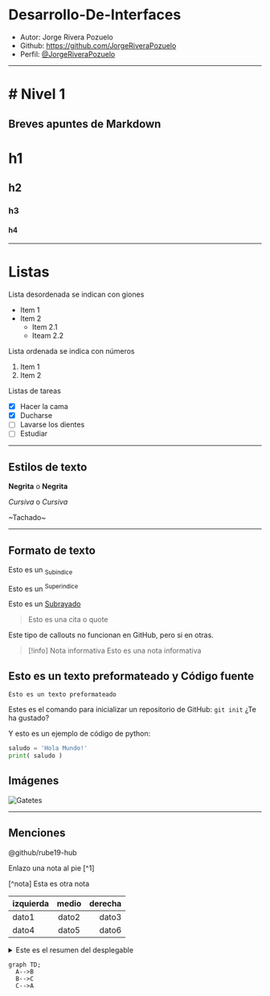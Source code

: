 # Desarrollo-De-Interfaces

- Autor: Jorge Rivera Pozuelo
- Github: https://github.com/JorgeRiveraPozuelo
- Perfil: [@JorgeRiveraPozuelo](https://github.com/JorgeRiveraPozuelo)

---

# # Nivel 1
## Breves apuntes de Markdown
# h1
## h2
### h3
#### h4

---
# Listas

Lista desordenada se indican con giones
- Item 1
- Item 2
  - Item 2.1
  - Iteam 2.2

Lista ordenada se indica con números
1. Item 1
2. Item 2

Listas de tareas
- [X] Hacer la cama
- [x] Ducharse
- [ ] Lavarse los dientes
- [ ] Estudiar

---
## Estilos de texto
**Negrita** o __Negrita__

*Cursiva* o _Cursiva_

~Tachado~ 

---
## Formato de texto
Esto es un <sub>Subindice</sub>

Esto es un <sup>Superindice</sup>

Esto es un <ins>Subrayado</ins>

> Esto es una cita o quote

Este tipo de callouts no funcionan en GitHub, pero si en otras.
> [!info] Nota informativa
> Esto es una nota informativa

## Esto es un texto preformateado y Código fuente

```
Esto es un texto preformateado
```

Estes es el comando para inicializar un repositorio de GitHub: `git init` ¿Te ha gustado?

Y esto es un ejemplo de código de python:

```python
saludo = 'Hola Mundo!'
print( saludo )

```
## Imágenes 

![Gatetes](https://purina.cl/sites/default/files/2025-04/razas-de-gatos.jpg)

---

## Menciones

@github/rube19-hub


Enlazo una nota al pie [^1]

[^nota] Esta es otra nota

|izquierda|medio|derecha|
| :--- | :---: | ---: |
| dato1 | dato2 | dato3 |
| dato4 | dato5 | dato6 |


<details>
  <summary>Este es el resumen del desplegable</summary>
  Un texto es una composición de signos codificados en un sistema de escritura que forma una unidad de sentido. También es una composición de caracteres ...
</details>


```mermaid
graph TD;
  A-->B
  B-->C
  C-->A
```
